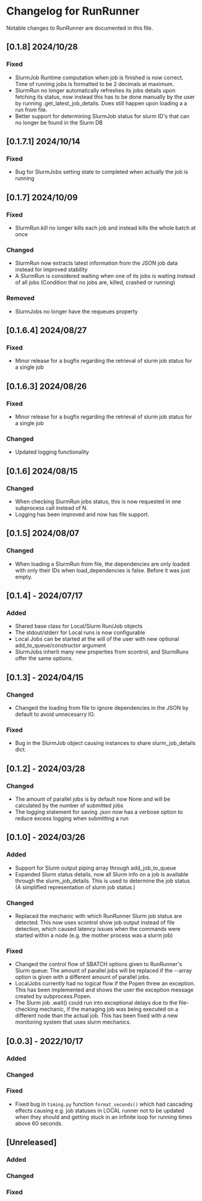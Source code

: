 # Changelog for RunRunner

Notable changes to RunRunner are documented in this file.

## [0.1.8] 2024/10/28

### Fixed
- SlurmJob Runtime computation when job is finished is now correct. Time of running jobs is formatted to be 2 decimals at maximum.
- SlurmRun no longer automatically refreshes its jobs details upon fetching its status, now instead this has to be done manually by the user by running .get_latest_job_details. Does still happen upon loading a a run from file.
- Better support for determining SlurmJob status for slurm ID's that can no longer be found in the Slurm DB

## [0.1.7.1] 2024/10/14

### Fixed
- Bug for SlurmJobs setting state to completed when actually the job is running

## [0.1.7] 2024/10/09

### Fixed
- SlurmRun.kill no longer kills each job and instead kills the whole batch at once

### Changed
- SlurmRun now extracts latest information from the JSON job data instead for improved stability
- A SlurmRun is considered waiting when one of its jobs is waiting instead of all jobs (Condition that no jobs are, killed, crashed or running)

### Removed
- SlurmJobs no longer have the requeues property

## [0.1.6.4] 2024/08/27

### Fixed
- Minor release for a bugfix regarding the retrieval of slurm job status for a single job

## [0.1.6.3] 2024/08/26

### Fixed
- Minor release for a bugfix regarding the retrieval of slurm job status for a single job

### Changed
- Updated logging functionality

## [0.1.6] 2024/08/15

### Changed
- When checking SlurmRun jobs status, this is now requested in one subprocess call instead of N.
- Logging has been improved and now has file support.

## [0.1.5] 2024/08/07

### Changed
- When loading a SlurmRun from file, the dependencies are only loaded with only their IDs when load_dependencies is false. Before it was just empty.

## [0.1.4] - 2024/07/17

### Added
- Shared base class for Local/Slurm Run/Job objects
- The stdout/stderr for Local runs is now configurable
- Local Jobs can be started at the will of the user with new optional add_to_queue/constructor argument
- SlurmJobs inherit many new properties from scontrol, and SlurmRuns offer the same options.


## [0.1.3] - 2024/04/15

### Changed
- Changed the loading from file to ignore dependencies in the JSON by default to avoid unnecesarry IO.

### Fixed
- Bug in the SlurmJob object causing instances to share slurm_job_details dict.

## [0.1.2] - 2024/03/28

### Changed
- The amount of parallel jobs is by default now None and will be calculated by the number of submitted jobs
- The logging statement for saving .json now has a verbose option to reduce excess logging when submitting a run

## [0.1.0] - 2024/03/26

### Added
- Support for Slurm output piping array through add_job_to_queue
- Expanded Slurm status details, now all Slurm info on a job is available through the slurm_job_details. This is used to determine the job status (A simplified representation of slurm job status.)

### Changed
- Replaced the mechanic with which RunRunner Slurm job status are detected. This now uses scontrol show job output instead of file detection, which caused latency issues when the commands were started within a node (e.g. the mother process was a slurm job)

### Fixed
- Changed the control flow of SBATCH options given to RunRunner's Slurm queue: The amount of parallel jobs will be replaced if the --array option is given with a different amount of parallel jobs.
- LocalJobs currently had no logical flow if the Popen threw an exception. This has been implemented and shows the user the exception message created by subprocess.Popen.
- The Slurm job .wait() could run into exceptional delays due to the file-checking mechanic, if the managing job was being executed on a different node than the actual job. This has been fixed with a new monitoring system that uses slurm mechanics.

## [0.0.3] - 2022/10/17
### Added

### Changed

### Fixed
- Fixed bug in `timing.py` function `format_seconds()` which had cascading effects causing e.g. job statuses in LOCAL runner not to be updated when they should and getting stuck in an infinite loop for running times above 60 seconds.

## [Unreleased]

### Added

### Changed

### Fixed

